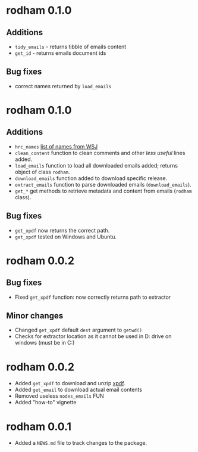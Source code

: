 # rodham 0.1.0

## Additions

* `tidy_emails` - returns tibble of emails content
* `get_id` - returns emails document ids

## Bug fixes

* correct names returned by `load_emails`

# rodham 0.1.0

## Additions

* `hrc_names` [list of names from WSJ](https://github.com/wsjdata/clinton-email-cruncher/blob/master/HRCEMAIL_names.csv)
* `clean_content` function to clean comments and other *less useful* lines added.
* `load_emails` function to load all downloaded emails added; returns object of class `rodham`.
* `download_emails` function added to download specific release.
* `extract_emails` function to parse downloaded emails (`download_emails`).
* `get_*` get methods to retrieve metadata and content from emails (`rodham` class).

## Bug fixes

* `get_xpdf` now returns the correct path.
* `get_xpdf` tested on Windows and Ubuntu.

# rodham 0.0.2

## Bug fixes

* Fixed `get_xpdf` function: now correctly returns path to extractor

## Minor changes

* Changed `get_xpdf` default `dest` argument to `getwd()`
* Checks for extractor location as it cannot be used in D: drive on windows (must be in C:) 

# rodham 0.0.2

* Added `get_xpdf` to download and unzip [xpdf](http://www.foolabs.com/xpdf).
* Added `get_email` to download actual email contents
* Removed useless `nodes_emails` FUN
* Added "how-to" vignette

# rodham 0.0.1

* Added a `NEWS.md` file to track changes to the package.



